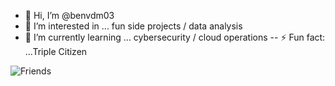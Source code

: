 - 👋 Hi, I’m @benvdm03
- 👀 I’m interested in ... fun side projects / data analysis
- 🌱 I’m currently learning ... cybersecurity / cloud operations
-- ⚡ Fun fact: ...Triple Citizen


![Friends](https://drive.google.com/thumbnail?id=14y-j9hI_v05MPj8c3WR5eQLTCliAZoC)
<!---
benvdm03/benvdm03 is a ✨ special ✨ repository because its `README.md` (this file) appears on your GitHub profile.
You can click the Preview link to take a look at your changes.
--->
